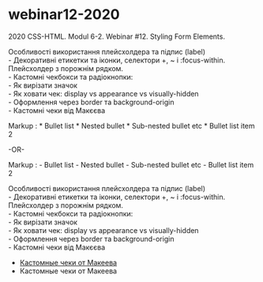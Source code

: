 ﻿# webinar12-2020
2020 CSS-HTML. Modul 6-2. Webinar #12. Styling Form Elements.

Особливості використання плейсхолдера та підпис (label)  
     - Декоративні етикетки та іконки, селектори +, ~ і :focus-within. Плейсхолдер з порожнім рядком.  
     - Кастомні чекбокси та радіокнопки:  
         - Як вирізати значок  
         - Як ховати чек: display vs appearance vs visually-hidden  
         - Оформлення через border та background-origin  
     - Кастомні чеки від Макєєва


 Markup : * Bullet list
              * Nested bullet
                  * Sub-nested bullet etc
          * Bullet list item 2

-OR-

 Markup : - Bullet list
              - Nested bullet
                  - Sub-nested bullet etc
          - Bullet list item 2 

Особливості використання плейсхолдера та підпис (label)  
     - Декоративні етикетки та іконки, селектори +, ~ і :focus-within. Плейсхолдер з порожнім рядком.  
     - Кастомні чекбокси та радіокнопки:  
         - Як вирізати значок  
         - Як ховати чек: display vs appearance vs visually-hidden  
         - Оформлення через border та background-origin  
     - Кастомні чеки від Макєєва
- [Кастомные чеки от Макеева](https://youtu.be/E6kLaaQFctU)
- Кастомные чеки от Макеева
